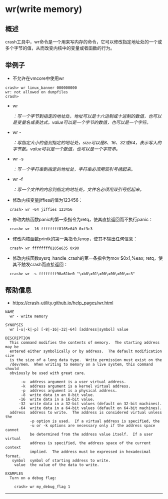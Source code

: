 # wr(write memory)

## 概述

crash工具中，wr命令是一个用来写内存的命令，它可以修改指定地址处的一个或多个字节的值，从而改变内核中的变量或者函数的行为。

## 举例子

- 不允许在vmcore中使用wr

```shell
crash> wr linux_banner 000000000
wr: not allowed on dumpfiles
crash> 
```

- wr <address> <value>：写一个字节到指定的地址处，地址可以是十六进制或十进制的数值，也可以是变量名或表达式。value可以是一个字节的数值，也可以是一个字符。
- wr -<size> <address> <value>：写指定大小的值到指定的地址处，size可以是8、16、32或64，表示写入的字节数。value可以是一个数值，也可以是一个字符串。
- wr -s <address> <string>：写一个字符串到指定的地址处，字符串必须用双引号括起来。
- wr -f <filename> <address>：写一个文件的内容到指定的地址处，文件名必须用双引号括起来。


- 修改内核变量jiffies的值为123456：

```shell
  crash> wr -64 jiffies 123456
```

- 修改内核函数panic的第一条指令为retq，使其直接返回而不执行panic：

```shell
  crash> wr -16 ffffffff8105e649 0xf3c3
```

- 修改内核函数printk的第一条指令为nop，使其不输出任何信息：

```shell
  crash> wr ffffffff8105e635 0x90
```

- 修改内核函数sysrq_handle_crash的第一条指令为mov $0x1,%eax; retq，使其不触发crash而直接返回：

```shell
  crash> wr -s ffffffff90a61be0 "\xb8\x01\x00\x00\x00\xc3"
```

## 帮助信息

* <https://crash-utility.github.io/help_pages/wr.html>

```
NAME
  wr - write memory

SYNOPSIS
  wr [-u|-k|-p] [-8|-16|-32|-64] [address|symbol] value

DESCRIPTION
  This command modifies the contents of memory.  The starting address may be
  entered either symbolically or by address.  The default modification size
  is the size of a long data type.  Write permission must exist on the
  /dev/mem.  When writing to memory on a live system, this command should
  obviously be used with great care.

       -u  address argument is a user virtual address.
       -k  address argument is a kernel virtual address.
       -p  address argument is a physical address.
       -8  write data in an 8-bit value.
      -16  write data in a 16-bit value.
      -32  write data in a 32-bit values (default on 32-bit machines).
      -64  write data in a 64-bit values (default on 64-bit machines).
  address  address to write.  The address is considered virtual unless the
           -p option is used.  If a virtual address is specified, the
           -u or -k options are necessary only if the address space cannot
           be determined from the address value itself.  If a user virtual
           address is specified, the address space of the current context
           implied.  The address must be expressed in hexadecimal format.
   symbol  symbol of starting address to write.
    value  the value of the data to write.

EXAMPLES
  Turn on a debug flag:

    crash> wr my_debug_flag 1
```

---
